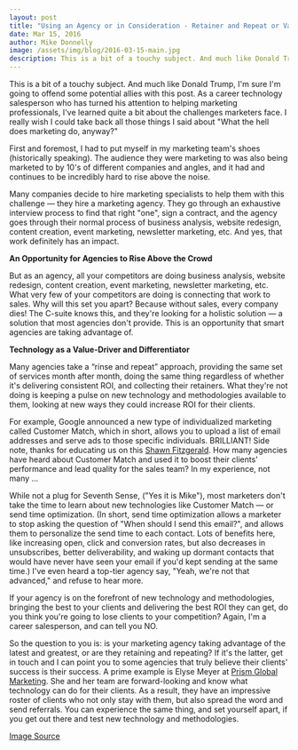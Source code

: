 ```yaml
---
layout: post
title: "Using an Agency or in Consideration - Retainer and Repeat or Value Added Service?"
date: Mar 15, 2016
author: Mike Donnelly
image: /assets/img/blog/2016-03-15-main.jpg
description: This is a bit of a touchy subject. And much like Donald Trump, I&apos;m sure I&apos;m going to offend some potential allies with this post. As a career technology salesperson who has turned his attention to helping marketing professionals, I&apos;ve learned quite a bit about the challenges marketers face.  
---
```


<p>This is a bit of a touchy subject. And much like Donald Trump, I&apos;m sure I&apos;m going to offend some potential allies with this post. As a career technology salesperson who has turned his attention to helping marketing professionals, I&apos;ve learned quite a bit about the challenges marketers face. I really wish I could take back all those things I said about &quot;What the hell does marketing do, anyway?&quot; </p>
<p>First and foremost, I had to put myself in my marketing team&apos;s shoes (historically speaking). The audience they were marketing to was also being marketed to by 10&apos;s of different companies and angles, and it had and continues to be incredibly hard to rise above the noise. </p>
<p>Many companies decide to hire marketing specialists to help them with this challenge &mdash; they hire a marketing agency. They go through an exhaustive interview process to find that right "one", sign a contract, and the agency goes through their normal process of business analysis, website redesign, content creation, event marketing, newsletter marketing, etc. And yes, that work definitely has an impact. </p>
<p><strong>An Opportunity for Agencies to Rise Above the Crowd</strong></p>
<p>But as an agency, all your competitors are doing business analysis, website redesign, content creation, event marketing, newsletter marketing, etc. What very few of your competitors are doing is connecting that work to sales. Why will this set you apart? Because without sales, every company dies! The C-suite knows this, and they&apos;re looking for a holistic solution — a solution that most agencies don&apos;t provide. This is an opportunity that smart agencies are taking advantage of. </p>
<p><strong>Technology as a Value-Driver and Differentiator</strong></p>
<p>Many agencies take a “rinse and repeat” approach, providing the same set of services month after month, doing the same thing regardless of whether it&apos;s delivering consistent ROI, and collecting their retainers. What they&apos;re not doing is keeping a pulse on new technology and methodologies available to them, looking at new ways they could increase ROI for their clients. </p>
<p>For example, Google announced a new type of individualized marketing called Customer Match, which in short, allows you to upload a list of email addresses and serve ads to those specific individuals. BRILLIANT! Side note, thanks for educating us on this <a href="https://www.linkedin.com/in/fsfitzgerald" target="_blank">Shawn Fitzgerald</a>. How many agencies have heard about Customer Match and used it to boost their clients' performance and lead quality for the sales team? In my experience, not many &hellip;</p>
<p>While not a plug for Seventh Sense, (&quot;Yes it is Mike&quot;), most marketers don&apos;t take the time to learn about new technologies like Customer Match — or send time optimization. (In short, send time optimization allows a marketer to stop asking the question of &quot;When should I send this email?&quot;, and allows them to personalize the send time to each contact. Lots of benefits here, like increasing open, click and conversion rates, but also decreases in unsubscribes, better deliverability, and waking up dormant contacts that would have never have seen your email if you'd kept sending at the same time.) I&apos;ve even heard a top-tier agency say, "Yeah, we're not that advanced," and refuse to hear more.</p>
<p>If your agency is on the forefront of new technology and methodologies, bringing the best to your clients and delivering the best ROI they can get, do you think you&apos;re going to lose clients to your competition? Again, I&apos;m a career salesperson, and can tell you NO. </p>
<p>So the question to you is: is your marketing agency taking advantage of the latest and greatest, or are they retaining and repeating? If it&apos;s the latter, get in touch and I can point you to some agencies that truly believe their clients&apos; success is their success. A prime example is Elyse Meyer at <a href="http://www.prismglobalmarketing.com/" target="_blank">Prism Global Marketing</a>. She and her team are forward-looking and know what technology can do for their clients. As a result, they have an impressive roster of clients who not only stay with them, but also spread the word and send referrals. You can experience the same thing, and set yourself apart, if you get out there and test new technology and methodologies. </p>
<p><a href="https://www.pinterest.com/twahlert/industrial-technology-education/" target="blank">Image Source</a>